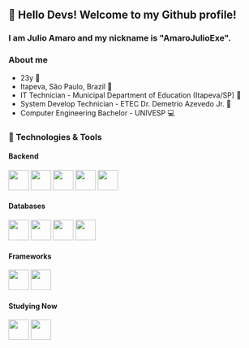 ## 👋 Hello Devs! Welcome to my Github profile!
### I am Julio Amaro and my nickname is "AmaroJulioExe".

### About me
- 23y :birthday:
- Itapeva, São Paulo, Brazil 📮
- IT Technician - Municipal Department of Education (Itapeva/SP) 💾
- System Develop Technician - ETEC Dr. Demetrio Azevedo Jr. 📱
- Computer Engineering Bachelor - UNIVESP 💻

### 📂 Technologies & Tools
#### Backend
<img src="https://cdn.jsdelivr.net/gh/devicons/devicon/icons/csharp/csharp-original.svg" width="40" height="40" /> <img src="https://cdn.jsdelivr.net/gh/devicons/devicon/icons/dot-net/dot-net-plain-wordmark.svg" width="40" height="40" /> <img src="https://cdn.jsdelivr.net/gh/devicons/devicon/icons/nodejs/nodejs-original.svg" width="40" height="40" /> <img src="https://cdn.jsdelivr.net/gh/devicons/devicon/icons/php/php-plain.svg" width="40" height="40" /> <img src="https://cdn.jsdelivr.net/gh/devicons/devicon/icons/python/python-plain.svg" width="40" height="40" />  

#### Databases
<img src="https://cdn.jsdelivr.net/gh/devicons/devicon/icons/mysql/mysql-plain.svg" width="40" height="40" /> <img src="https://cdn.jsdelivr.net/gh/devicons/devicon/icons/postgresql/postgresql-plain-wordmark.svg" width="40" height="40" /> <img src="https://cdn.jsdelivr.net/gh/devicons/devicon/icons/sqlite/sqlite-original-wordmark.svg" width="40" height="40" /> <img src="https://cdn.jsdelivr.net/gh/devicons/devicon/icons/microsoftsqlserver/microsoftsqlserver-plain-wordmark.svg" width="40" height="40" />

#### Frameworks
<img src="https://cdn.jsdelivr.net/gh/devicons/devicon/icons/django/django-plain.svg" width="40" height="40" /> <img src="https://cdn.jsdelivr.net/gh/devicons/devicon/icons/laravel/laravel-plain.svg" width="40" height="40" /> 

#### Studying Now
<img src="https://cdn.jsdelivr.net/gh/devicons/devicon/icons/ionic/ionic-original.svg" width="40" height="40" /> <img src="https://cdn.jsdelivr.net/gh/devicons/devicon/icons/angularjs/angularjs-plain.svg" width="40" height="40" /> 


<!---
AmaroJulioExe/AmaroJulioExe is a ✨ special ✨ repository because its `README.md` (this file) appears on your GitHub profile.
You can click the Preview link to take a look at your changes.
--->
